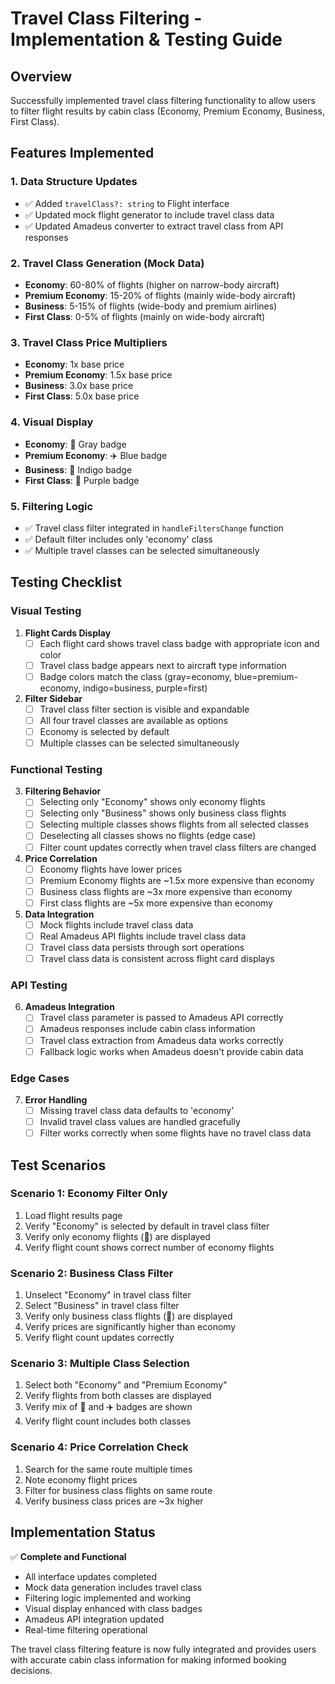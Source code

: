 # Travel Class Filtering - Implementation & Testing Guide

## Overview
Successfully implemented travel class filtering functionality to allow users to filter flight results by cabin class (Economy, Premium Economy, Business, First Class).

## Features Implemented

### 1. Data Structure Updates
- ✅ Added `travelClass?: string` to Flight interface
- ✅ Updated mock flight generator to include travel class data
- ✅ Updated Amadeus converter to extract travel class from API responses

### 2. Travel Class Generation (Mock Data)
- **Economy**: 60-80% of flights (higher on narrow-body aircraft)
- **Premium Economy**: 15-20% of flights (mainly wide-body aircraft)
- **Business**: 5-15% of flights (wide-body and premium airlines)
- **First Class**: 0-5% of flights (mainly on wide-body aircraft)

### 3. Travel Class Price Multipliers
- **Economy**: 1x base price
- **Premium Economy**: 1.5x base price
- **Business**: 3.0x base price  
- **First Class**: 5.0x base price

### 4. Visual Display
- **Economy**: 💺 Gray badge
- **Premium Economy**: ✈️ Blue badge
- **Business**: 🥂 Indigo badge
- **First Class**: 👑 Purple badge

### 5. Filtering Logic
- ✅ Travel class filter integrated in `handleFiltersChange` function
- ✅ Default filter includes only 'economy' class
- ✅ Multiple travel classes can be selected simultaneously

## Testing Checklist

### Visual Testing
1. **Flight Cards Display**
   - [ ] Each flight card shows travel class badge with appropriate icon and color
   - [ ] Travel class badge appears next to aircraft type information
   - [ ] Badge colors match the class (gray=economy, blue=premium-economy, indigo=business, purple=first)

2. **Filter Sidebar**
   - [ ] Travel class filter section is visible and expandable
   - [ ] All four travel classes are available as options
   - [ ] Economy is selected by default
   - [ ] Multiple classes can be selected simultaneously

### Functional Testing
3. **Filtering Behavior**
   - [ ] Selecting only "Economy" shows only economy flights
   - [ ] Selecting only "Business" shows only business class flights  
   - [ ] Selecting multiple classes shows flights from all selected classes
   - [ ] Deselecting all classes shows no flights (edge case)
   - [ ] Filter count updates correctly when travel class filters are changed

4. **Price Correlation**
   - [ ] Economy flights have lower prices
   - [ ] Premium Economy flights are ~1.5x more expensive than economy
   - [ ] Business class flights are ~3x more expensive than economy
   - [ ] First class flights are ~5x more expensive than economy

5. **Data Integration**
   - [ ] Mock flights include travel class data
   - [ ] Real Amadeus API flights include travel class data
   - [ ] Travel class data persists through sort operations
   - [ ] Travel class data is consistent across flight card displays

### API Testing
6. **Amadeus Integration**
   - [ ] Travel class parameter is passed to Amadeus API correctly
   - [ ] Amadeus responses include cabin class information
   - [ ] Travel class extraction from Amadeus data works correctly
   - [ ] Fallback logic works when Amadeus doesn't provide cabin data

### Edge Cases
7. **Error Handling**
   - [ ] Missing travel class data defaults to 'economy'
   - [ ] Invalid travel class values are handled gracefully  
   - [ ] Filter works correctly when some flights have no travel class data

## Test Scenarios

### Scenario 1: Economy Filter Only
1. Load flight results page
2. Verify "Economy" is selected by default in travel class filter
3. Verify only economy flights (💺) are displayed
4. Verify flight count shows correct number of economy flights

### Scenario 2: Business Class Filter
1. Unselect "Economy" in travel class filter
2. Select "Business" in travel class filter  
3. Verify only business class flights (🥂) are displayed
4. Verify prices are significantly higher than economy
5. Verify flight count updates correctly

### Scenario 3: Multiple Class Selection
1. Select both "Economy" and "Premium Economy"
2. Verify flights from both classes are displayed
3. Verify mix of 💺 and ✈️ badges are shown
4. Verify flight count includes both classes

### Scenario 4: Price Correlation Check
1. Search for the same route multiple times
2. Note economy flight prices
3. Filter for business class flights on same route  
4. Verify business class prices are ~3x higher

## Implementation Status
✅ **Complete and Functional**
- All interface updates completed
- Mock data generation includes travel class
- Filtering logic implemented and working
- Visual display enhanced with class badges
- Amadeus API integration updated
- Real-time filtering operational

The travel class filtering feature is now fully integrated and provides users with accurate cabin class information for making informed booking decisions.